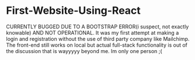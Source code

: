 # First-Website-Using-React
CURRENTLY BUGGED DUE TO A BOOTSTRAP ERROR(i suspect, not exactly knowable) AND NOT OPERATIONAL. It was my first attempt at making a login and registration without the use of third party company like Mailchimp. The front-end still works on local but actual full-stack functionality is out of the discussion that is wayyyyy beyond me. Im only one person ;( 
